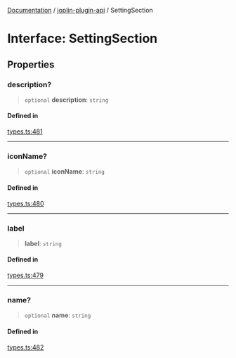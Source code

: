[Documentation](../../packages.md) / [joplin-plugin-api](../index.md) / SettingSection

# Interface: SettingSection

## Properties

### description?

> `optional` **description**: `string`

#### Defined in

[types.ts:481](https://github.com/rxliuli/joplin-utils/blob/a3a4c55f9104da0aa8b36da1259d082b810b3d68/packages/joplin-plugin-api/src/types.ts#L481)

---

### iconName?

> `optional` **iconName**: `string`

#### Defined in

[types.ts:480](https://github.com/rxliuli/joplin-utils/blob/a3a4c55f9104da0aa8b36da1259d082b810b3d68/packages/joplin-plugin-api/src/types.ts#L480)

---

### label

> **label**: `string`

#### Defined in

[types.ts:479](https://github.com/rxliuli/joplin-utils/blob/a3a4c55f9104da0aa8b36da1259d082b810b3d68/packages/joplin-plugin-api/src/types.ts#L479)

---

### name?

> `optional` **name**: `string`

#### Defined in

[types.ts:482](https://github.com/rxliuli/joplin-utils/blob/a3a4c55f9104da0aa8b36da1259d082b810b3d68/packages/joplin-plugin-api/src/types.ts#L482)

